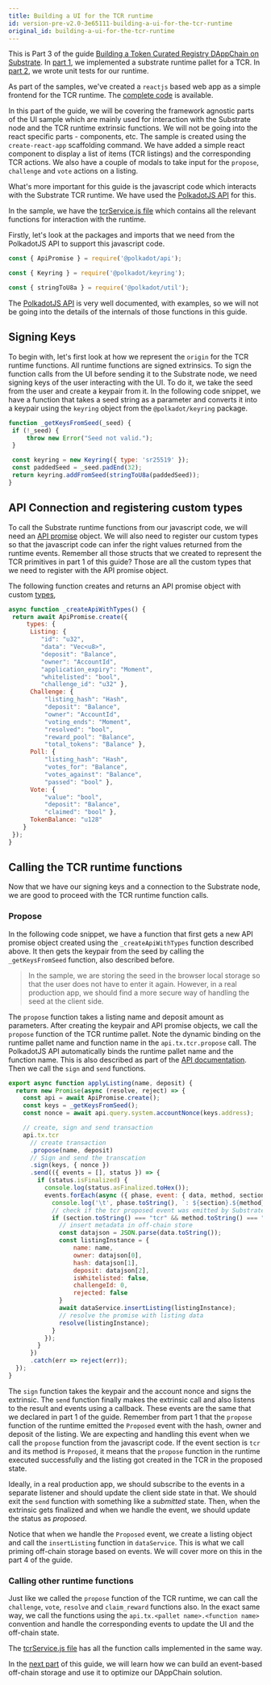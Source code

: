 ```yaml
---
title: Building a UI for the TCR runtime
id: version-pre-v2.0-3e65111-building-a-ui-for-the-tcr-runtime
original_id: building-a-ui-for-the-tcr-runtime
---
```


This is Part 3 of the guide [Building a Token Curated Registry DAppChain on Substrate](index.md). In [part 1](building-the-substrate-tcr-runtime.md), we implemented a substrate runtime pallet for a TCR. In [part 2](unit-testing-the-tcr-runtime-module.md), we wrote unit tests for our runtime.

As part of the samples, we've created a `reactjs` based web app as a simple frontend for the TCR runtime. The [complete code](https://github.com/substrate-developer-hub/substrate-tcr-ui) is available.

In this part of the guide, we will be covering the framework agnostic parts of the UI sample which are mainly used for interaction with the Substrate node and the TCR runtime extrinsic functions. We will not be going into the react specific parts - components, etc. The sample is created using the `create-react-app` scaffolding command. We have added a simple react component to display a list of items (TCR listings) and the corresponding TCR actions. We also have a couple of modals to take input for the `propose`, `challenge` and `vote` actions on a listing.

What's more important for this guide is the javascript code which interacts with the Substrate TCR runtime. We have used the [PolkadotJS API](https://polkadot.js.org/api/) for this.

In the sample, we have the [tcrService.js file](https://github.com/substrate-developer-hub/substrate-tcr-ui/blob/master/src/services/tcrService.js) which contains all the relevant functions for interaction with the runtime. 

Firstly, let's look at the packages and imports that we need from the PolkadotJS API to support this javascript code.

```javascript
const { ApiPromise } = require('@polkadot/api');

const { Keyring } = require('@polkadot/keyring');

const { stringToU8a } = require('@polkadot/util');
```

The [PolkadotJS API](https://polkadot.js.org/api/) is very well documented, with examples, so we will not be going into the details of the internals of those functions in this guide.

## Signing Keys

To begin with, let's first look at how we represent the `origin` for the TCR runtime functions. All runtime functions are signed extrinsics. To sign the function calls from the UI before sending it to the Substrate node, we need signing keys of the user interacting with the UI. To do it, we take the seed from the user and create a keypair from it. In the following code snippet, we have a function that takes a seed string as a parameter and converts it into a keypair using the `keyring` object from the `@polkadot/keyring` package.

```javascript
function _getKeysFromSeed(_seed) {
 if (!_seed) {
     throw new Error("Seed not valid.");
 }

 const keyring = new Keyring({ type: 'sr25519' });
 const paddedSeed = _seed.padEnd(32);
 return keyring.addFromSeed(stringToU8a(paddedSeed));
}
```

## API Connection and registering custom types

To call the Substrate runtime functions from our javascript code, we will need an [API promise](https://polkadot.js.org/api/examples/promise/) object. We will also need to register our custom types so that the javascript code can infer the right values returned from the runtime events. Remember all those structs that we created to represent the TCR primitives in part 1 of this guide? Those are all the custom types that we need to register with the API promise object.

The following function creates and returns an API promise object with custom [types](https://polkadot.js.org/api/api/#registering-custom-types),

```javascript
async function _createApiWithTypes() {
 return await ApiPromise.create({
     types: {
      Listing: {
         "id": "u32",
         "data": "Vec<u8>",
         "deposit": "Balance",
         "owner": "AccountId",
         "application_expiry": "Moment",
         "whitelisted": "bool",
         "challenge_id": "u32" },
      Challenge: {
          "listing_hash": "Hash",
          "deposit": "Balance",
          "owner": "AccountId",
          "voting_ends": "Moment",
          "resolved": "bool",
          "reward_pool": "Balance",
          "total_tokens": "Balance" },
      Poll: {
          "listing_hash": "Hash",
          "votes_for": "Balance",
          "votes_against": "Balance",
          "passed": "bool" },
      Vote: {
          "value": "bool",
          "deposit": "Balance",
          "claimed": "bool" },
      TokenBalance: "u128"
    }
 });
}
```

## Calling the TCR runtime functions

Now that we have our signing keys and a connection to the Substrate node, we are good to proceed with the TCR runtime function calls.

### Propose

In the following code snippet, we have a function that first gets a new API promise object created using the `_createApiWithTypes` function described above. It then gets the keypair from the seed by calling the `_getKeysFromSeed` function, also described before. 

> In the sample, we are storing the seed in the browser local storage so that the user does not have to enter it again. However, in a real production app, we should find a more secure way of handling the seed at the client side.

The `propose` function takes a listing name and deposit amount as parameters. After creating the keypair and API promise objects, we call the `propose` function of the TCR runtime pallet. Note the dynamic binding on the runtime pallet name and function name in the `api.tx.tcr.propose` call. The PolkadotJS API automatically binds the runtime pallet name and the function name. This is also described as part of the [API documentation](https://polkadot.js.org/api/api/#dynamic-by-default). Then we call the `sign` and `send` functions.

```javascript
export async function applyListing(name, deposit) {
  return new Promise(async (resolve, reject) => {
    const api = await ApiPromise.create();
    const keys = _getKeysFromSeed();
    const nonce = await api.query.system.accountNonce(keys.address);

    // create, sign and send transaction
    api.tx.tcr
      // create transaction
      .propose(name, deposit)
      // Sign and send the transcation
      .sign(keys, { nonce })
      .send(({ events = [], status }) => {
        if (status.isFinalized) {
          console.log(status.asFinalized.toHex());
          events.forEach(async ({ phase, event: { data, method, section } }) => {
            console.log('\t', phase.toString(), `: ${section}.${method}`, data.toString());
            // check if the tcr proposed event was emitted by Substrate runtime
            if (section.toString() === "tcr" && method.toString() === "Proposed") {
              // insert metadata in off-chain store
              const datajson = JSON.parse(data.toString());
              const listingInstance = {
                  name: name,
                  owner: datajson[0],
                  hash: datajson[1],
                  deposit: datajson[2],
                  isWhitelisted: false,
                  challengeId: 0,
                  rejected: false
              }
              await dataService.insertListing(listingInstance);
              // resolve the promise with listing data
              resolve(listingInstance);
            }
          });
        }
      })
      .catch(err => reject(err));
  });
}
```

The `sign` function takes the keypair and the account nonce and signs the extrinsic. The `send` function finally makes the extrinsic call and also listens to the result and events using a callback. These events are the same that we declared in part 1 of the guide. Remember from part 1 that the `propose` function of the runtime emitted the `Proposed` event with the hash, owner and deposit of the listing. We are expecting and handling this event when we call the `propose` function from the javascript code. If the event section is `tcr` and its method is `Proposed`, it means that the `propose` function in the runtime executed successfully and the listing got created in the TCR in the proposed state.

Ideally, in a real production app, we should subscribe to the events in a separate listener and should update the client side state in that. We should exit the `send` function with something like a _submitted_ state. Then, when the extrinsic gets finalized and when we handle the event, we should update the status as _proposed_.

Notice that when we handle the `Proposed` event, we create a listing object and call the `insertListing` function in `dataService`. This is what we call priming off-chain storage based on events. We will cover more on this in the part 4 of the guide.

### Calling other runtime functions

Just like we called the `propose` function of the TCR runtime, we can call the `challenge`, `vote`, `resolve` and `claim_reward` functions also. In the exact same way, we call the functions using the `api.tx.<pallet name>.<function name>` convention and handle the corresponding events to update the UI and the off-chain state.

The [tcrService.js file](https://github.com/substrate-developer-hub/substrate-tcr-ui/blob/master/src/services/tcrService.js) has all the function calls implemented in the same way.

In the [next part](building-an-event-based-off-chain-storage.md) of this guide, we will learn how we can build an event-based off-chain storage and use it to optimize our DAppChain solution.

